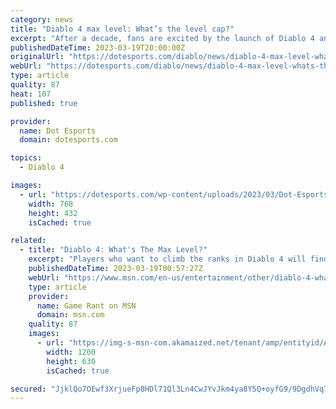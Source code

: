 ```yaml
---
category: news
title: "Diablo 4 max level: What’s the level cap?"
excerpt: "After a decade, fans are excited by the launch of Diablo 4 and the Early Access and Open Betas. During the Beta periods, players can explore the Fractured Peaks of the Sanctuary by clearing hordes ..."
publishedDateTime: 2023-03-19T20:00:00Z
originalUrl: "https://dotesports.com/diablo/news/diablo-4-max-level-whats-the-level-cap"
webUrl: "https://dotesports.com/diablo/news/diablo-4-max-level-whats-the-level-cap"
type: article
quality: 87
heat: 107
published: true

provider:
  name: Dot Esports
  domain: dotesports.com

topics:
  - Diablo 4

images:
  - url: "https://dotesports.com/wp-content/uploads/2023/03/Dot-Esports-Image-2023-03-19T221230.029.jpg?resize=768,432"
    width: 768
    height: 432
    isCached: true

related:
  - title: "Diablo 4: What's The Max Level?"
    excerpt: "Players who want to climb the ranks in Diablo 4 will find there is a significant journey to the top but it isn't an endless one."
    publishedDateTime: 2023-03-19T00:57:27Z
    webUrl: "https://www.msn.com/en-us/entertainment/other/diablo-4-what-s-the-max-level/ar-AA18NUoX"
    type: article
    provider:
      name: Game Rant on MSN
      domain: msn.com
    quality: 87
    images:
      - url: "https://img-s-msn-com.akamaized.net/tenant/amp/entityid/AA18O44l.img?h=630&w=1200&m=6&q=60&o=t&l=f&f=jpg&x=136&y=170"
        width: 1200
        height: 630
        isCached: true

secured: "JjklQo7OEwf3XrjueFp8HDl71Ql3Ln4CwJYvJkm4ya8Y5Q+oyfG9/9DgdhVq7j//MjqTALT1a+heM65/HA8UjW9cSNLZdSI/Q/BKrzX04A6XE/3EDHLzhlCZ15BhGjVdHVhakV9GNJQQLYKRyH/uiF3oSIwS5nZmT1n3QyidTpULYQwvCt561Mz345QZmEnQjWpk3Dy75PvlzXWVN0ErZxPSxD7DzhuIemHMwA3qQd8WJftYpMpcEAfHiZiCCHUY4BHuzb0KTKX71pqmcUJLHBXwt+yEq6Bsjp1iwoitNScDgRXXNYrB4FradtavX2ILK/4WTk3ZM+OaXApFrgzCBQOlvG61An/FPdYfaaissdg=;rJxjAH9BpojB7DcA4yiZ8g=="
---
```


